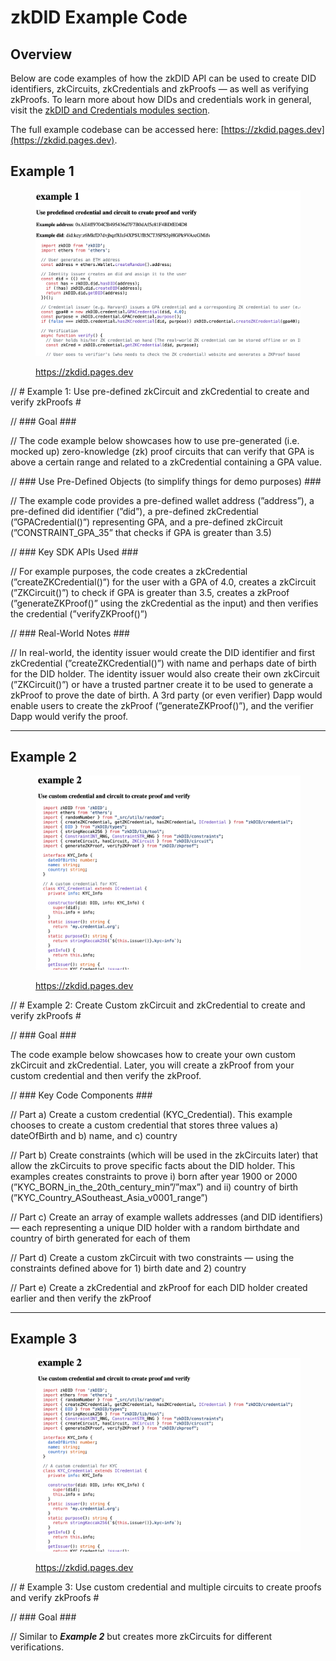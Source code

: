 # zkDID Example Code

## Overview

Below are code examples of how the zkDID API can be used to create DID identifiers, zkCircuits, zkCredentials and zkProofs — as well as verifying zkProofs. To learn more about how DIDs and credentials work in general, visit the [zkDID and Credentials modules section](https://app.gitbook.com/o/-MUwD0X\_8WFGy\_Ynx4KB/s/RzwHg4ShKVrXd4rywBQ8/\~/changes/Qv0dvNWB7ziHTq0rWah0/zkdid-and-credentials).

The full example codebase can be accessed here: [https://zkdid.pages.dev](https://zkdid.pages.dev).

## Example 1

<figure><img src="../../.gitbook/assets/image (9) (1).png" alt=""><figcaption><p><a href="https://zkdid.pages.dev">https://zkdid.pages.dev</a></p></figcaption></figure>

// # Example 1: Use pre-defined zkCircuit and zkCredential to create and verify zkProofs #

// ### Goal ###

// The code example below showcases how to use pre-generated (i.e. mocked up) zero-knowledge (zk) proof circuits that can verify that GPA is above a certain range and related to a zkCredential containing a GPA value.

// ### Use Pre-Defined Objects (to simplify things for demo purposes) ###

// The example code provides a pre-defined wallet address (”address”), a pre-defined did identifier (”did”), a pre-defined zkCredential (”GPACredential()”) representing GPA, and a pre-defined zkCircuit (”CONSTRAINT\_GPA\_35” that checks if GPA is greater than 3.5)

// ### Key SDK APIs Used ###

// For example purposes, the code creates a zkCredential (”createZKCredential()”) for the user with a GPA of 4.0, creates a zkCircuit (”ZKCircuit()”) to check if GPA is greater than 3.5, creates a zkProof (”generateZKProof()” using the zkCredential as the input) and then verifies the credential (”verifyZKProof()”)

// ### Real-World Notes ###

// In real-world, the identity issuer would create the DID identifier and first zkCredential (”createZKCredential()”) with name and perhaps date of birth for the DID holder. The identity issuer would also create their own zkCircuit (”ZKCircuit()”) or have a trusted partner create it to be used to generate a zkProof to prove the date of birth. A 3rd party (or even verifier) Dapp would enable users to create the zkProof (”generateZKProof()”), and the verifier Dapp would verify the proof.

***

## Example 2

<figure><img src="../../.gitbook/assets/image (24).png" alt=""><figcaption><p><a href="https://zkdid.pages.dev">https://zkdid.pages.dev</a></p></figcaption></figure>

// # Example 2: Create Custom zkCircuit and zkCredential to create and verify zkProofs #

// ### Goal ###

The code example below showcases how to create your own custom zkCircuit and zkCredential. Later, you will create a zkProof from your custom credential and then verify the zkProof.

// ### Key Code Components ###

// Part a) Create a custom credential (KYC\_Credential). This example chooses to create a custom credential that stores three values a) dateOfBirth and b) name, and c) country

// Part b) Create constraints (which will be used in the zkCircuits later) that allow the zkCircuits to prove specific facts about the DID holder. This examples creates constraints to prove i) born after year 1900 or 2000 (”KYC\_BORN\_in\_the\_20th\_century\_min”/”max”) and ii) country of birth (”KYC\_Country\_ASoutheast\_Asia\_v0001\_range”)

// Part c) Create an array of example wallets addresses (and DID identifiers) — each representing a unique DID holder with a random birthdate and country of birth generated for each of them

// Part d) Create a custom zkCircuit with two constraints — using the constraints defined above for 1) birth date and 2) country

// Part e) Create a zkCredential and zkProof for each DID holder created earlier and then verify the zkProof

***

## Example 3

<figure><img src="../../.gitbook/assets/image (25).png" alt=""><figcaption><p><a href="https://zkdid.pages.dev">https://zkdid.pages.dev</a></p></figcaption></figure>

// # Example 3: Use custom credential and multiple circuits to create proofs and verify zkProofs #

// ### Goal ###

// Similar to _**Example 2**_ but creates more zkCircuits for different verifications.
